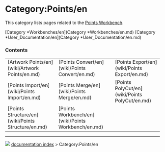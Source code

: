 # Category:Points/en
This category lists pages related to the [Points Workbench](Points_Workbench.md).

[Category   *Workbenches/en](Category   *Workbenches/en.md) [Category   *User_Documentation/en](Category   *User_Documentation/en.md)

### Contents

|     |     |     |
| --- | --- | --- |
| [Artwork Points/en](wiki/Artwork Points/en.md) | [Points Convert/en](wiki/Points Convert/en.md) | [Points Export/en](wiki/Points Export/en.md) |
| [Points Import/en](wiki/Points Import/en.md) | [Points Merge/en](wiki/Points Merge/en.md) | [Points PolyCut/en](wiki/Points PolyCut/en.md) |
| [Points Structure/en](wiki/Points Structure/en.md) | [Points Workbench/en](wiki/Points Workbench/en.md) |



---
![](images/Right_arrow.png) [documentation index](../README.md) > Category:Points/en
